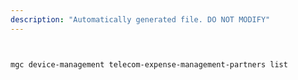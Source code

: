 ```yaml
---
description: "Automatically generated file. DO NOT MODIFY"
---
```


```bash


mgc device-management telecom-expense-management-partners list

```